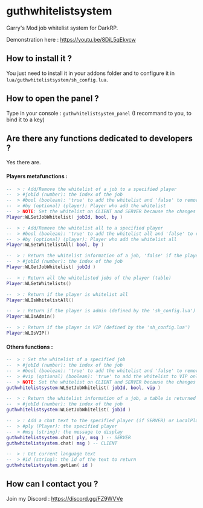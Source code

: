 # guthwhitelistsystem
Garry's Mod job whitelist system for DarkRP.

Demonstration here : https://youtu.be/8DiL5qEkvcw

## How to install it ?

You just need to install it in your addons folder and to configure it in `lua/guthwhitelistsystem/sh_config.lua`.

## How to open the panel ?

Type in your console : `guthwhitelistsystem_panel`
(I recommand to you, to bind it to a key)

## Are there any functions dedicated to developers ?

Yes there are.

#### Players metafunctions :
```lua
--  > : Add/Remove the whitelist of a job to a specified player
--  > #jobId (number): the index of the job
--  > #bool (boolean): 'true' to add the whitelist and 'false' to remove it
--  > #by (optional) (player): Player who add the whitelist
--  > NOTE: Set the whitelist on CLIENT and SERVER because the changes are not networked
Player:WLSetJobWhitelist( jobId, bool, by )

--  > : Add/Remove the whitelist all to a specified player
--  > #bool (boolean): 'true' to add the whitelist all and 'false' to remove it
--  > #by (optional) (player): Player who add the whitelist all
Player:WLSetWhitelistAll( bool, by )

--  > : Return the whitelist information of a job, 'false' if the player is not whitelisted and a table if it is
--  > #jobId (number): the index of the job
Player:WLGetJobWhitelist( jobId )

--  > : Return all the whitelisted jobs of the player (table)
Player:WLGetWhitelists()

--  > : Return if the player is whitelist all
Player:WLIsWhitelistAll()

--  > : Return if the player is admin (defined by the 'sh_config.lua')
Player:WLIsAdmin()

--  > : Return if the player is VIP (defined by the 'sh_config.lua')
Player:WLIsVIP()
```

#### Others functions :
```lua
--  > : Set the whitelist of a specified job
--  > #jobId (number): the index of the job
--  > #bool (boolean): 'true' to add the whitelist and 'false' to remove it
--  > #vip (optional) (boolean): 'true' to add the whitelist to VIP only and 'false' to remove it
--  > NOTE: Set the whitelist on CLIENT and SERVER because the changes are not networked
guthwhitelistsystem:WLSetJobWhitelist( jobId, bool, vip )

--  > : Return the whitelist information of a job, a table is returned
--  > #jobId (number): the index of the job
guthwhitelistsystem:WLGetJobWhitelist( jobId )

--  > : Add a chat text to the specified player (if SERVER) or LocalPlayer (if CLIENT)
--  > #ply (Player): the specified player
--  > #msg (string): the message to display
guthwhitelistsystem.chat( ply, msg ) -- SERVER
guthwhitelistsystem.chat( msg ) -- CLIENT

--  > : Get current language text
--  > #id (string): the id of the text to return
guthwhitelistsystem.getLan( id )
```

## How can I contact you ?

Join my Discord : https://discord.gg/FZ9WVVe
